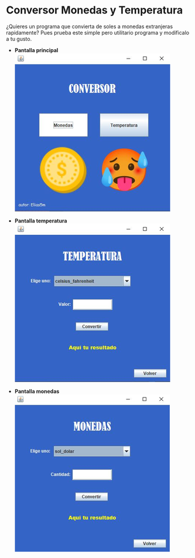 # Conversor Monedas y Temperatura
¿Quieres un programa que convierta de soles a monedas extranjeras rapidamente?
Pues prueba este simple pero utilitario programa y modificalo a tu gusto.

* **Pantalla principal**
![Captura de la página](imagenes/principal.png)

* **Pantalla temperatura**
![Captura de la página](imagenes/temperatura.png)

* **Pantalla monedas**
![Captura de la página](imagenes/monedas.png)
